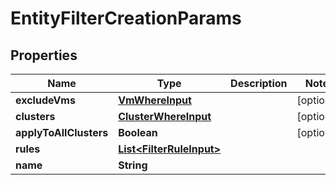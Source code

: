 

# EntityFilterCreationParams


## Properties

Name | Type | Description | Notes
------------ | ------------- | ------------- | -------------
**excludeVms** | [**VmWhereInput**](VmWhereInput.md) |  |  [optional]
**clusters** | [**ClusterWhereInput**](ClusterWhereInput.md) |  |  [optional]
**applyToAllClusters** | **Boolean** |  |  [optional]
**rules** | [**List&lt;FilterRuleInput&gt;**](FilterRuleInput.md) |  | 
**name** | **String** |  | 



